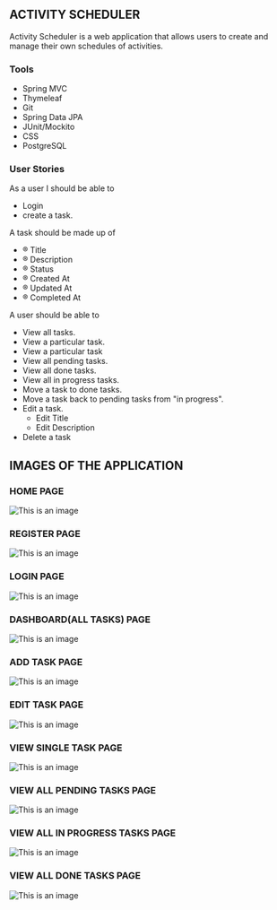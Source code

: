 ## ACTIVITY SCHEDULER

Activity Scheduler is a web application that allows users to create and manage their own schedules of activities.
### Tools

* Spring MVC
* Thymeleaf 
* Git 
* Spring Data JPA 
* JUnit/Mockito 
* CSS
* PostgreSQL

### User Stories

As a user I should be able to

* Login 
* create a task.

A task should be made up of
* ® Title 
* ® Description 
* ® Status 
* ® Created At 
* ® Updated At 
* ® Completed At

A user should be able to 
  * View all tasks. 
  * View a particular task. 
  * View a particular task 
  * View all pending tasks. 
  * View all done tasks. 
  * View all in progress tasks. 
  * Move a task to done tasks. 
  * Move a task back to pending tasks from "in progress". 
  * Edit a task. 
    * Edit Title 
    * Edit Description
* Delete a task

## IMAGES OF THE APPLICATION

### HOME PAGE
![This is an image](src/main/resources/static/screenshots/index_page.png)

### REGISTER PAGE
![This is an image](src/main/resources/static/screenshots/signUp_page.png)

### LOGIN PAGE
![This is an image](src/main/resources/static/screenshots/login_page.png)

### DASHBOARD(ALL TASKS) PAGE
![This is an image](src/main/resources/static/screenshots/dashboard.png)

### ADD TASK PAGE
![This is an image](src/main/resources/static/screenshots/create_task.png)

### EDIT TASK PAGE
![This is an image](src/main/resources/static/screenshots/edit_task.png)

### VIEW SINGLE TASK PAGE
![This is an image](src/main/resources/static/screenshots/view_task.png)

### VIEW ALL PENDING TASKS PAGE
![This is an image](src/main/resources/static/screenshots/pending_tasks.png)

### VIEW ALL IN PROGRESS TASKS PAGE
![This is an image](src/main/resources/static/screenshots/Tasks_in_progress.png)

### VIEW ALL DONE TASKS PAGE
![This is an image](src/main/resources/static/screenshots/done_tasks.png)
